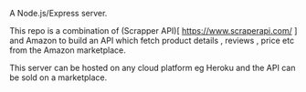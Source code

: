 A Node.js/Express server.

This repo is a combination of (Scrapper API)[ https://www.scraperapi.com/ ]  and Amazon to build an API which fetch product details , reviews  , price etc from the Amazon marketplace.


This server can be hosted on any cloud platform eg Heroku and the API can be sold on a marketplace.